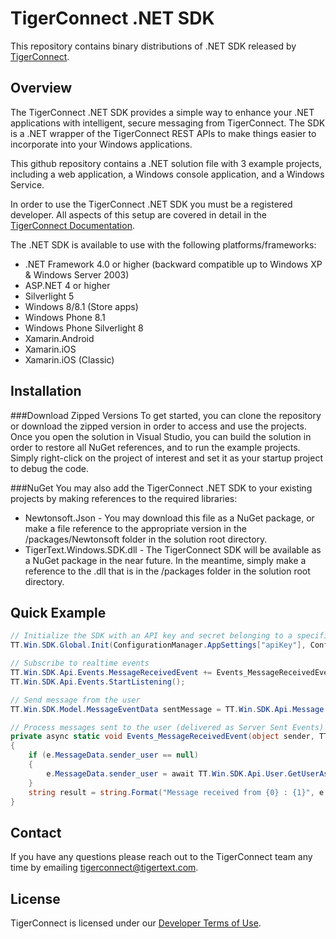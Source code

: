 # TigerConnect .NET SDK

This repository contains binary distributions of .NET SDK released by [TigerConnect](http://tigertext.com/tigerconnect).

## Overview

The TigerConnect .NET SDK provides a simple way to enhance your .NET applications with intelligent, secure messaging from TigerConnect. The SDK is a .NET wrapper of the TigerConnect REST APIs to make things easier to incorporate into your Windows applications.  

This github repository contains a .NET solution file with 3 example projects, including a web application, a Windows console application, and a Windows Service. 

In order to use the TigerConnect .NET SDK you must be a registered developer. All aspects of this setup are covered in detail in the [TigerConnect Documentation](https://developer.tigertext.com/).

The .NET SDK is available to use with the following platforms/frameworks:
* .NET Framework 4.0 or higher (backward compatible up to Windows XP & Windows Server 2003)
* ASP.NET 4 or higher
* Silverlight 5
* Windows 8/8.1 (Store apps)
* Windows Phone 8.1
* Windows Phone Silverlight 8
* Xamarin.Android
* Xamarin.iOS
* Xamarin.iOS (Classic)

## Installation

###Download Zipped Versions
To get started, you can clone the repository or download the zipped version in order to access and use the projects. Once you open the solution in Visual Studio, you can build the solution in order to restore all NuGet references, and to run the example projects. Simply right-click on the project of interest and set it as your startup project to debug the code.

###NuGet
You may also add the TigerConnect .NET SDK to your existing projects by making references to the required libraries:
* Newtonsoft.Json - You may download this file as a NuGet package, or make a file reference to the appropriate version in the /packages/Newtonsoft folder in the solution root directory.
* TigerText.Windows.SDK.dll - The TigerConnect SDK will be available as a NuGet package in the near future.  In the meantime, simply make a reference to the .dll that is in the /packages folder in the solution root directory.  

## Quick Example

```C#
// Initialize the SDK with an API key and secret belonging to a specific user
TT.Win.SDK.Global.Init(ConfigurationManager.AppSettings["apiKey"], ConfigurationManager.AppSettings["apiSecret"]);

// Subscribe to realtime events 
TT.Win.SDK.Api.Events.MessageReceivedEvent += Events_MessageReceivedEvent;
TT.Win.SDK.Api.Events.StartListening();

// Send message from the user
TT.Win.SDK.Model.MessageEventData sentMessage = TT.Win.SDK.Api.Message.SendMessage("Test message", "testUser@mydomain.com");

// Process messages sent to the user (delivered as Server Sent Events)
private async static void Events_MessageReceivedEvent(object sender, TT.Win.SDK.Events.MessageEventArgs e)
{
	if (e.MessageData.sender_user == null)
	{
		e.MessageData.sender_user = await TT.Win.SDK.Api.User.GetUserAsync(e.MessageData.sender);
	}
	string result = string.Format("Message received from {0} : {1}", e.MessageData.sender_user.display_name, e.MessageData.body));
}

```

## Contact

If you have any questions please reach out to the TigerConnect team any time by emailing [tigerconnect@tigertext.com](mailto:tigerconnect@tigertext.com).

## License

TigerConnect is licensed under our [Developer Terms of Use](https://developer.tigertext.com/developer-terms-of-use/).

